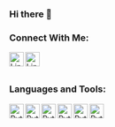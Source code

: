 ### Hi there 👋

### Connect With Me:
[<img align = "left" alt = "LinkedIn" width = "26px" src = "https://cdn2.iconfinder.com/data/icons/social-media-applications/64/social_media_applications_14-linkedin-512.png"/>][linkedin]
[<img align = "left" alt = "LinkedIn" width = "26px" src = "https://cdn4.iconfinder.com/data/icons/logos-brands-in-colors/48/google-gmail-256.png"/>][gmail]

<br />
<br />

### Languages and Tools:
<img align = "left" alt = "Python" width = "26px" src = "https://cdn3.iconfinder.com/data/icons/logos-and-brands-adobe/512/267_Python-256.png"/>
<img align = "left" alt = "Python" width = "26px" src = "https://cdn0.iconfinder.com/data/icons/programming-1-1/32/Programming_C-3-256.png"/>
<img align = "left" alt = "Python" width = "26px" src = "https://cdn4.iconfinder.com/data/icons/logos-and-brands/512/181_Java_logo_logos-256.png"/>
<img align = "left" alt = "Python" width = "26px" src = "https://cdn1.iconfinder.com/data/icons/logotypes/32/badge-html-5-256.png"/>
<img align = "left" alt = "Python" width = "26px" src = "https://cdn1.iconfinder.com/data/icons/logotypes/32/badge-css-3-256.png"/>
<img align = "left" alt = "Python" width = "26px" src = "https://cdn2.iconfinder.com/data/icons/social-icons-33/128/Github-256.png"/>



[linkedin]: https://www.linkedin.com/in/darrianchen/
[gmail]: mailto:DCbankai888@gmail.com
